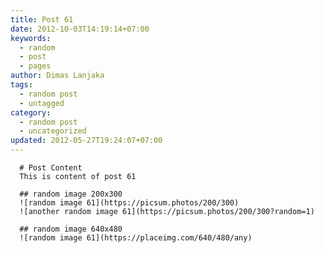 ```yaml
---
title: Post 61
date: 2012-10-03T14:19:14+07:00
keywords:
  - random
  - post
  - pages
author: Dimas Lanjaka
tags:
  - random post
  - untagged
category:
  - random post
  - uncategorized
updated: 2012-05-27T19:24:07+07:00
---
```


      # Post Content
      This is content of post 61

      ## random image 200x300
      ![random image 61](https://picsum.photos/200/300)
      ![another random image 61](https://picsum.photos/200/300?random=1)

      ## random image 640x480
      ![random image 61](https://placeimg.com/640/480/any)
      